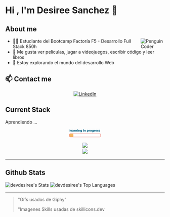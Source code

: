 
# Hi , I'm Desiree Sanchez 👋


## About me

<img width="15%" align="right" alt="Penguin Coder" src="https://media.giphy.com/media/v1.Y2lkPTc5MGI3NjExYTJ0OTFtMG5ra2o1aTAwYTdsejBsenJoOTlxZXBhOWxtMTJ3Z2Q5eSZlcD12MV9pbnRlcm5hbF9naWZfYnlfaWQmY3Q9Zw/2IudUHdI075HL02Pkk/giphy.gif" />

- 👩‍🎓 Estudiante del Bootcamp Factoría F5 - Desarrollo Full Stack 850h
- 💟 Me gusta ver películas, jugar a videojuegos, escribir código y leer libros
- 🧠 Estoy explorando el mundo del desarrollo Web

  
## :mailbox: Contact me

<p align="center">
  <a href="https://www.linkedin.com/in/desisanchez/">
    <img src="https://skillicons.dev/icons?i=linkedin" alt="LinkedIn" />
  </a>
</p>

## Current Stack

Aprendiendo ... 
<p align="center">
<img width="20%" src="https://github.com/DevDesiree/DevDesiree/blob/main/GifCarga.gif">
</p>

<p align="center">
  <a href="https://skillicons.dev">
    <img src="https://skillicons.dev/icons?i=html,css,sass,bootstrap,tailwind,github,git,js,react,php,laravel,nodejs,python,java,md"/>
  </a>
  <br>
  <a href="https://skillicons.dev">
    <img src="https://skillicons.dev/icons?i=vscode,figma,discord" />
  </a>
</p>

---
## Github Stats

![devdesiree's Stats](https://github-readme-stats.vercel.app/api?username=devdesiree&theme=dark&show_icons=true&hide_border=false&count_private=true)
![devdesiree's Top Languages](https://github-readme-stats.vercel.app/api/top-langs/?username=devdesiree&theme=dark&show_icons=true&hide_border=false&layout=compact)

---
> "Gifs usados de Giphy"
>
> "Imagenes Skills usadas de skillicons.dev

<!--
**DevDesiree/DevDesiree** is a ✨ _special_ ✨ repository because its `README.md` (this file) appears on your GitHub profile.

Here are some ideas to get you started:

- 🔭 I’m currently working on ...
- 🌱 I’m currently learning ...
- 👯 I’m looking to collaborate on ...
- 🤔 I’m looking for help with ...
- 💬 Ask me about ...
- 📫 How to reach me: ...
- 😄 Pronouns: ...
- ⚡ Fun fact: ...
-->
